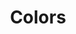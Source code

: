 ---
ee_id: '33'
site: '1'
type: '2'
url: 2006-004-colors
title: Colors
year: '2006'
display_year: '2006'
medium: Computer generated video
dims:
pitch: "​The movie Colors played one horizontal line of color at a time."
ps: "​This was a video I made where, as the elevator pitch suggests, I played the
  movie Colors one horizontal line of colors at a time. A few years later, I released
  a personal edition of the software I used, called Colors Personal Edition. So, get
  ripping! "
live_url:
related: "[2149] [2009-054-colors-personal-edition] 2009-054 Colors Personal Edition"
youtube:
related_code:
imgs: colors-2006-004-digital-still-database-ih.jpg
subheading:
download:
add_credit:
add_credits:
commission:
layout: things-i-made
---